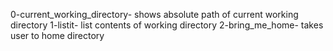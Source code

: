 0-current_working_directory- shows absolute path of current working directory
1-listit- list contents of working directory
2-bring_me_home- takes user to home directory